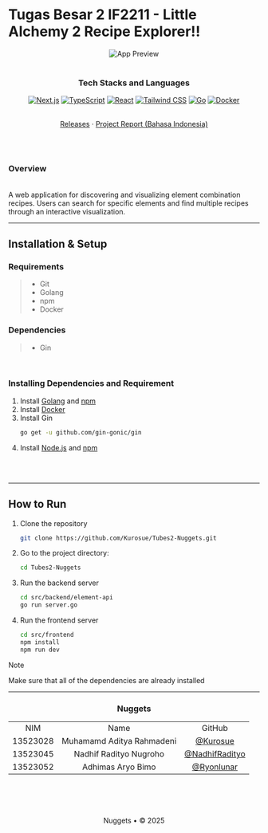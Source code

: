 # Tugas Besar 2 IF2211 - Little Alchemy 2 Recipe Explorer!!
 
<div align="center">
  <img src="https://github.com/user-attachments/assets/50b6c2d2-170c-476a-b7e2-563448c902c5" alt="App Preview" />
</div>

 <br>
 <div align="center">
   <h3 align="center">Tech Stacks and Languages</h3>
 
   <p align="center">
 
[![Next.js](https://img.shields.io/badge/Next.js-000000?style=for-the-badge&logo=next.js&logoColor=white)](https://nextjs.org/)
[![TypeScript](https://img.shields.io/badge/TypeScript-3178C6?style=for-the-badge&logo=typescript&logoColor=white)](https://www.typescriptlang.org/)
[![React](https://img.shields.io/badge/React-61DAFB?style=for-the-badge&logo=react&logoColor=black)](https://reactjs.org/)
[![Tailwind CSS](https://img.shields.io/badge/Tailwind_CSS-06B6D4?style=for-the-badge&logo=tailwind-css&logoColor=white)](https://tailwindcss.com/)
[![Go](https://img.shields.io/badge/Go-00ADD8?style=for-the-badge&logo=go&logoColor=white)](https://golang.org/)
[![Docker](https://img.shields.io/badge/Docker-2496ED?style=for-the-badge&logo=docker&logoColor=white)](https://www.docker.com/)
 
   </p>
 </div>

 <p align="center">
    <br />
    <a href="https://github.com/Labpro-21/if2010-2425-tubes-1-ctf/releases/">Releases</a>
    ·
    <a href="https://github.com/Labpro-21/if2010-2425-tubes-1-ctf/tree/main/docs/IF2010_TB1_Laporan_CTF.pdf">Project Report (Bahasa Indonesia)</a>
</p>

 <div align="justify">  </div>
<br />
<br />

### Overview
<br />
A web application for discovering and visualizing element combination recipes. Users can search for specific elements and find multiple recipes through an interactive visualization.
 
 ---
 
 ## Installation & Setup
 
 ### Requirements
 > - Git
 > - Golang
 > - npm
 > - Docker

### Dependencies
 > - Gin

 <br/>

 ### Installing Dependencies and Requirement

<a id="dependencies"></a>
1. Install [Golang](https://golang.org/doc/install/source) and [npm](https://docs.npmjs.com/downloading-and-installing-nodejs-and-npm)
2. Install [Docker](https://docs.docker.com/get-docker/)
3. Install Gin
   ```bash
   go get -u github.com/gin-gonic/gin
   ```
4. Install [Node.js](https://nodejs.org/en/download/) and [npm](https://docs.npmjs.com/downloading-and-installing-nodejs-and-npm)

<br>  
<br/>  


 ---
 ## How to Run
 1. Clone the repository
    ```   bash
    git clone https://github.com/Kurosue/Tubes2-Nuggets.git
    ```
 2. Go to the project directory:
    ```bash
    cd Tubes2-Nuggets
    ```
 3. Run the backend server
    ```bash
    cd src/backend/element-api
    go run server.go
    ```
 4. Run the frontend server
    ```bash
    cd src/frontend
    npm install
    npm run dev
    ```    
> [!Note]
> Make sure that all of the dependencies are already installed
 ---
 <!-- CONTRIBUTOR -->
 <div align="center" id="contributor">
   <strong>
     <h3> Nuggets </h3>
     <table align="center">
       <tr align="center">
         <td>NIM</td>
         <td>Name</td>
         <td>GitHub</td>
       </tr>
       <tr align="center">
         <td>13523028</td>
         <td>Muhamamd Aditya Rahmadeni</td>
         <td><a href="https://github.com/Kurosue">@Kurosue</a></td>
       </tr>
       <tr align="center">
         <td>13523045</td>
         <td>Nadhif Radityo Nugroho</td>
         <td><a href="https://github.com/NadhifRadityo">@NadhifRadityo</td>
       </tr>
       <tr align="center">
         <td>13523052</td>
         <td>Adhimas Aryo Bimo</td>
         <td><a href="https://github.com/Ryonlunar">@Ryonlunar</a></td>
       </tr>
     </table>
   </strong>
 </div>
 <br/>
 <br/>
 <br/>
 <br/>
 
 <div align="center">
Nuggets • © 2025
 </div>
